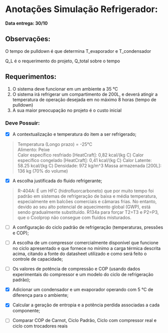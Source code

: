 # Anotações Simulação Refrigerador:
**Data entrega: 30/10**

## Observações:

O tempo de pulldown é que determina T_evaporador e T_condensador

Q_L é o requerimento do projeto, Q_total sobre o tempo


## Requerimentos:

1. O sistema deve funcionar em um ambiente a 35 °C
2. O sistema irá refrigerar um compartimento de 200L, e deverá atingir a temperatura
de operação desejada em no máximo 8 horas (tempo de pulldown)
3. A sua maior preocupação no projeto é o custo inicial

### Deve Possuir:

- [x] A contextualização e temperatura do item a ser refrigerado;
>   Temperatura (Longo prazo) = -25°C\
>   Alimento: Peixe \
>   Calor específico resfriado [HeatCraft]: 0,82 kcal/(kg C)
>   Calor específico congelado [HeatCraft]: 0,41 kcal/(kg C)
>   Calor Latente: 58.25 kcal/(kg C)
>   Densidade: 972 kg/m^3
>   Massa armazenada [200L]: 136 kg (70% do volume)

- [x] A escolha justificada do fluido refrigerante;
>R-404A: É um HFC (hidrofluorcarboneto) que por muito tempo foi padrão em sistemas de refrigeração de baixa e média temperatura, especialmente em balcões comerciais e câmaras frias. No entanto, devido ao seu alto potencial de aquecimento global (GWP), está sendo gradualmente substituído.
>R134a para forçar T2=T3 e P2=P3, que o Coolprop não consegue com fluidos misturados.


- [ ] A configuração do ciclo padrão de refrigeração (temperaturas, pressões e COP);

- [ ] A escolha de um compressor comercialmente disponível que funcione no ciclo apresentado e que fornece no mínimo a carga térmica descrita acima, citando a fonte do datasheet utilizado e como será feito o controle de capacidade;

- [ ] Os valores de potência de compressão e COP (usando dados experimentais do compressor e um modelo do ciclo de refrigeração padrão);

- [x] Adicionar um condensador e um evaporador operando com 5 °C de diferença para o ambiente;

- [x] Calcular a geração de entropia e a potência perdida associadas a cada componente;

- [ ] Comparar COP de Carnot, Ciclo Padrão, Ciclo com compressor real e ciclo com trocadores reais


